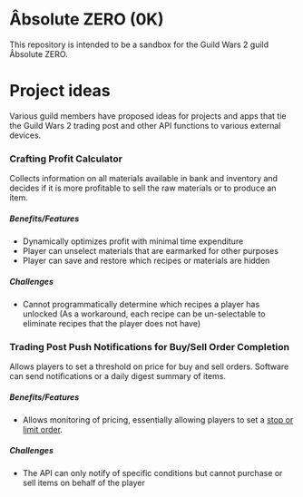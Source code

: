 # Âbsolute ZERO (0K)
This repository is intended to be a sandbox for the Guild Wars 2 guild Âbsolute ZERO.

# Project ideas
Various guild members have proposed ideas for projects and apps that tie the Guild Wars 2 trading post and other API functions to various external devices.

### Crafting Profit Calculator
Collects information on all materials available in bank and inventory and decides if it is more profitable to sell the raw materials or to produce an item.

##### Benefits/Features
* Dynamically optimizes profit with minimal time expenditure
* Player can unselect materials that are earmarked for other purposes 
* Player can save and restore which recipes or materials are hidden

##### Challenges
* Cannot programmatically determine which recipes a player has unlocked (As a workaround, each recipe can be un-selectable to eliminate recipes that the player does not have)

### Trading Post Push Notifications for Buy/Sell Order Completion
Allows players to set a threshold on price for buy and sell orders. Software can send notifications or a daily digest summary of items.

##### Benefits/Features
* Allows monitoring of pricing, essentially allowing players to set a [stop or limit order](http://www.investopedia.com/ask/answers/04/022704.asp).

##### Challenges
* The API can only notify of specific conditions but cannot purchase or sell items on behalf of the player
